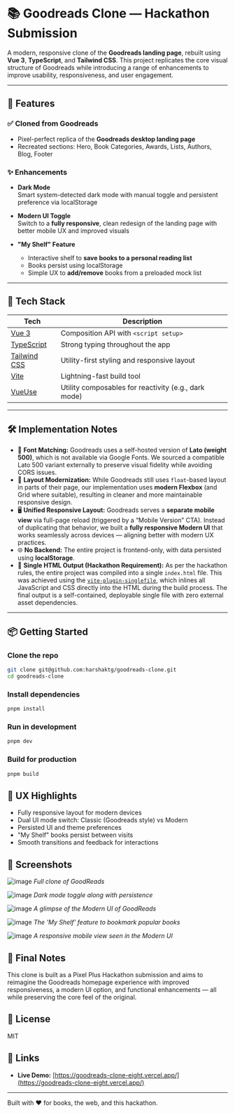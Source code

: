 # 📚 Goodreads Clone — Hackathon Submission

A modern, responsive clone of the **Goodreads landing page**, rebuilt using **Vue 3**, **TypeScript**, and **Tailwind CSS**. This project replicates the core visual structure of Goodreads while introducing a range of enhancements to improve usability, responsiveness, and user engagement.

---

## 🚀 Features

### ✅ Cloned from Goodreads
- Pixel-perfect replica of the **Goodreads desktop landing page**
- Recreated sections: Hero, Book Categories, Awards, Lists, Authors, Blog, Footer

### ✨ Enhancements
- **Dark Mode**  
  Smart system-detected dark mode with manual toggle and persistent preference via localStorage

- **Modern UI Toggle**  
  Switch to a **fully responsive**, clean redesign of the landing page with better mobile UX and improved visuals

- **"My Shelf" Feature**  
  - Interactive shelf to **save books to a personal reading list**
  - Books persist using localStorage
  - Simple UX to **add/remove** books from a preloaded mock list

---

## 🧠 Tech Stack

| Tech | Description |
|------|-------------|
| [Vue 3](https://vuejs.org/) | Composition API with `<script setup>` |
| [TypeScript](https://www.typescriptlang.org/) | Strong typing throughout the app |
| [Tailwind CSS](https://tailwindcss.com/) | Utility-first styling and responsive layout |
| [Vite](https://vitejs.dev/) | Lightning-fast build tool |
| [VueUse](https://vueuse.org/) | Utility composables for reactivity (e.g., dark mode) |

---

## 🛠️ Implementation Notes

- 🎨 **Font Matching:** Goodreads uses a self-hosted version of **Lato (weight 500)**, which is not available via Google Fonts. We sourced a compatible Lato 500 variant externally to preserve visual fidelity while avoiding CORS issues.
- 🧱 **Layout Modernization:** While Goodreads still uses `float`-based layout in parts of their page, our implementation uses **modern Flexbox** (and Grid where suitable), resulting in cleaner and more maintainable responsive design.
- 🖥️ **Unified Responsive Layout:** Goodreads serves a **separate mobile view** via full-page reload (triggered by a “Mobile Version” CTA). Instead of duplicating that behavior, we built a **fully responsive Modern UI** that works seamlessly across devices — aligning better with modern UX practices.
- 🌐 **No Backend:** The entire project is frontend-only, with data persisted using **localStorage**.
- 📄 **Single HTML Output (Hackathon Requirement):** As per the hackathon rules, the entire project was compiled into a single `index.html` file. This was achieved using the [`vite-plugin-singlefile`](https://github.com/sherl0cks/vite-plugin-singlefile), which inlines all JavaScript and CSS directly into the HTML during the build process. The final output is a self-contained, deployable single file with zero external asset dependencies.

---

## 📦 Getting Started

### Clone the repo
```bash
git clone git@github.com:harshaktg/goodreads-clone.git
cd goodreads-clone
```

### Install dependencies
```bash
pnpm install
```

### Run in development
```bash
pnpm dev
```

### Build for production
```bash
pnpm build
```

## 📱 UX Highlights

- Fully responsive layout for modern devices
- Dual UI mode switch: Classic (Goodreads style) vs Modern
- Persisted UI and theme preferences
- "My Shelf" books persist between visits
- Smooth transitions and feedback for interactions

## 📸 Screenshots

![image](https://github.com/user-attachments/assets/0db18839-d9ba-4e47-ba87-b309dd6a7627)
*Full clone of GoodReads*

![image](https://github.com/user-attachments/assets/91629d1c-65ad-4fd7-b601-c873d536ba26)
*Dark mode toggle along with persistence*

![image](https://github.com/user-attachments/assets/671a8a15-4658-4de4-9aac-3553c7c92af6)
*A glimpse of the Modern UI of GoodReads*

![image](https://github.com/user-attachments/assets/879eac67-9e9d-492e-9a6e-336244c0bd66)
*The 'My Shelf' feature to bookmark popular books*

![image](https://github.com/user-attachments/assets/8683e7e0-4ff1-4bd1-b4ce-8894de62cfdc)
*A responsive mobile view seen in the Modern UI*

## 🏁 Final Notes

This clone is built as a Pixel Plus Hackathon submission and aims to reimagine the Goodreads homepage experience with improved responsiveness, a modern UI option, and functional enhancements — all while preserving the core feel of the original.

## 📝 License

MIT

## 🔗 Links

- **Live Demo:** [https://goodreads-clone-eight.vercel.app/](https://goodreads-clone-eight.vercel.app/)

---

Built with ❤️ for books, the web, and this hackathon.
